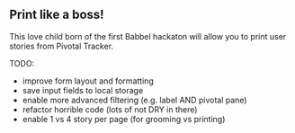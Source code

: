 ## Print like a boss!

This love child born of the first Babbel hackaton will allow you to print user stories from Pivotal Tracker.

TODO:
- improve form layout and formatting
- save input fields to local storage
- enable more advanced filtering (e.g. label AND pivotal pane)
- refactor horrible code (lots of not DRY in there)
- enable 1 vs 4 story per page (for grooming vs printing)